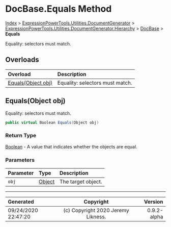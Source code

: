 ﻿# DocBase.Equals Method

[Index](../index.md) > [ExpressionPowerTools.Utilities.DocumentGenerator](ExpressionPowerTools.Utilities.DocumentGenerator.a.md) > [ExpressionPowerTools.Utilities.DocumentGenerator.Hierarchy](ExpressionPowerTools.Utilities.DocumentGenerator.Hierarchy.n.md) > [DocBase](ExpressionPowerTools.Utilities.DocumentGenerator.Hierarchy.DocBase.cs.md) > **Equals**

Equality: selectors must match.

## Overloads

| Overload | Description |
| :-- | :-- |
| [Equals(Object obj)](#equalsobject-obj) | Equality: selectors must match. |
## Equals(Object obj)

Equality: selectors must match.

```csharp
public virtual Boolean Equals(Object obj)
```

### Return Type

 [Boolean](https://docs.microsoft.com/dotnet/api/system.boolean)  - A value that indicates whether the objects are equal.

### Parameters

| Parameter | Type | Description |
| :-- | :-- | :-- |
| `obj` | [Object](https://docs.microsoft.com/dotnet/api/system.object) | The target object. |



---

| Generated | Copyright | Version |
| :-- | :-: | --: |
| 09/24/2020 22:47:20 | (c) Copyright 2020 Jeremy Likness. | 0.9.2-alpha |
